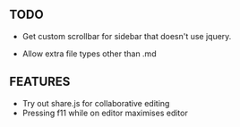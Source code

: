 TODO
----

  - Get custom scrollbar for sidebar that doesn't use jquery.

  - Allow extra file types other than .md


FEATURES
--------

  - Try out share.js for collaborative editing
  - Pressing f11 while on editor maximises editor
